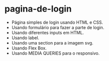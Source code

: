 # pagina-de-login
- Página simples de login usando HTML e CSS.
- Usando formulário para fazer a parte de login.
- Usando diferentes inputs em HTML.
- Usando label.
- Usando uma section para a imagem svg.
- Usando Flex Box.
- Usando MEDIA QUERIES para o responsivo.

